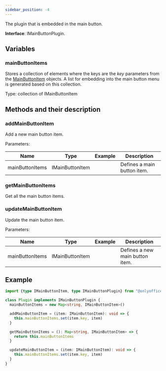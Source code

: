 ```yaml
---
sidebar_position: -4
---
```


The plugin that is embedded in the main button.

**Interface**: IMainButtonPlugin.

## Variables

### mainButtonItems

Stores a collection of elements where the keys are the *key* parameters from the [MainButtonItem](../plugin-items/mainbuttonitem.md) objects. A list for embedding into the main button menu is generated based on this collection.

Type: collection of IMainButtonItem

## Methods and their description

### addMainButtonItem

Add a new main button item.

Parameters:

| Name            | Type            | Example | Description                 |
| --------------- | --------------- | ------- | --------------------------- |
| mainButtonItems | IMainButtonItem |         | Defines a main button item. |

### getMainButtonItems

Get all the main button items.

### updateMainButtonItem

Update the main button item.

Parameters:

| Name            | Type            | Example | Description                     |
| --------------- | --------------- | ------- | ------------------------------- |
| mainButtonItems | IMainButtonItem |         | Defines a new main button item. |

## Example

``` ts
import {type IMainButtonItem, type IMainButtonPlugin} from "@onlyoffice/docspace-plugin-sdk"

class Plugin implements IMainButtonPlugin {
  mainButtonItems = new Map<string, IMainButtonItem>()

  addMainButtonItem = (item: IMainButtonItem): void => {
    this.mainButtonItems.set(item.key, item)
  }

  getMainButtonItems = (): Map<string, IMainButtonItem> => {
    return this.mainButtonItems
  }

  updateMainButtonItem = (item: IMainButtonItem): void => {
    this.mainButtonItems.set(item.key, item)
  }
}
```
